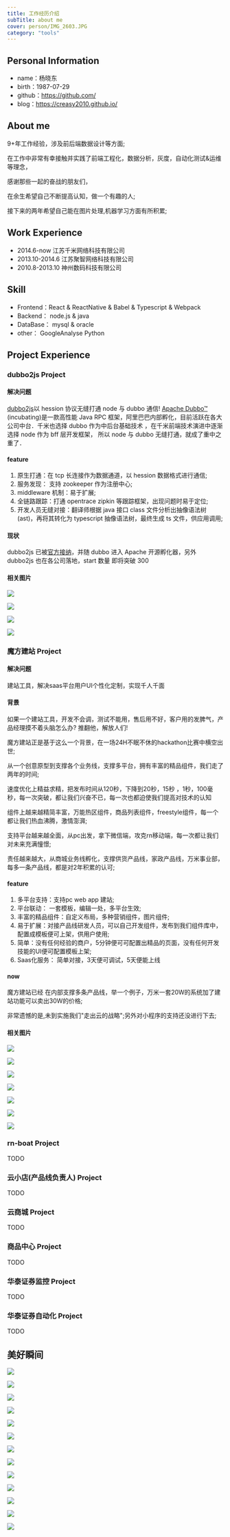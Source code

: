 ```yaml
---
title: 工作经历介绍
subTitle: about me 
cover: person/IMG_2603.JPG
category: "tools"
---
```



## Personal Information

* name：杨晓东
* birth：1987-07-29
* github：https://github.com/
* blog：https://creasy2010.github.io/

## About me

9+年工作经验，涉及前后端数据设计等方面;

在工作中非常有幸接触并实践了前端工程化，数据分析，灰度，自动化测试&运维等理念，

感谢那些一起的奋战的朋友们，

在余生希望自己不断提高认知，做一个有趣的人;

接下来的两年希望自己能在图片处理,机器学习方面有所积累;


## Work Experience

* 2014.6-now 江苏千米网络科技有限公司
* 2013.10-2014.6 江苏聚智网络科技有限公司
* 2010.8-2013.10 神州数码科技有限公司

## Skill

* Frontend：React & ReactNative & Babel & Typescript & Webpack
* Backend： node.js & java
* DataBase： mysql & oracle
* other： GoogleAnalyse Python

## Project Experience

### dubbo2js Project

#### 解决问题
[dubbo2js](https://github.com/dubbo/dubbo2.js)以 hession 协议无缝打通 node 与 dubbo 通信!
[Apache Dubbo™](http://dubbo.apache.org/zh-cn/index.html)
(incubating)是一款高性能 Java RPC 框架，阿里巴巴内部孵化，目前活跃在各大公司中台．千米也选择 dubbo 作为中后台基础技术 ，在千米前端技术演进中逐渐选择 node 作为 bff 层开发框架， 所以 node 与 dubbo 无缝打通，就成了重中之重了．

#### feature

1. 原生打通：在 tcp 长连接作为数据通道，以 hession 数据格式进行通信;
2. 服务发现： 支持 zookeeper 作为注册中心;
3. middleware 机制：易于扩展;
4. 全链路跟踪：打通 opentrace zipkin 等跟踪框架，出现问题时易于定位;
5. 开发人员无缝对接：翻译师根据 java 接口 class 文件分析出抽像语法树(ast)，再将其转化为 typescript 抽像语法树，最终生成 ts 文件，供应用调用;

#### 现状
 dubbo2js 已被[官方接纳](http://dubbo.apache.org/zh-cn/community/index.html)，并随 dubbo 进入 Apache 开源孵化器，另外 dubbo2js 也在各公司落地，start 数量 即将突破 300

#### 相关图片

![](dubbo.png)

![](dubbo2js.png)

![](contr.png)

![](dubbo生态.png)

### 魔方建站 Project

#### 解决问题
建站工具，解决saas平台用户UI个性化定制，实现千人千面

#### 背景
如果一个建站工具，开发不会调，测试不能用，售后用不好，客户用的发脾气，产品经理摸不着头脑怎么办? 推翻他，解放人们!

魔方建站正是基于这么一个背景，在一场24H不眠不休的hackathon比赛中横空出世;

从一个创意原型到支撑各个业务线，支撑多平台，拥有丰富的精品组件，我们走了两年的时间;

速度优化上精益求精，把发布时间从120秒，下降到20秒，15秒 ，1秒，100毫秒，每一次突破，都让我们兴奋不已，每一次也都迫使我们提高对技术的认知

组件上越来越精简丰富，万能热区组件，商品列表组件，freestyle组件，每一个都让我们热血沸腾，激情澎湃;

支持平台越来越全面，从pc出发，拿下微信端，攻克rn移动端，每一次都让我们对未来充满憧憬; 

责任越来越大，从商城业务线孵化，支撑供货产品线，家政产品线，万米事业部，每多一条产品线，都是对2年积累的认可;

#### feature

1. 多平台支持：支持pc web app 建站; 
2. 平台联动： 一套模板，编辑一处，多平台生效; 
3. 丰富的精品组件：自定义布局，多种营销组件，图片组件;
4. 易于扩展：对接产品线研发人员，可以自己开发组件，发布到我们组件库中，配置成模板便可上架，供用户使用;
5. 简单：没有任何经验的商户，5分钟便可可配置出精品的页面，没有任何开发技能的UI便可配置模板上架;
6. Saas化服务： 简单对接，3天便可调试，5天便能上线

#### now
魔方建站已经 在内部支撑多条产品线，举一个例子，万米一套20W的系统加了建站功能可以卖出30W的价格;

非常遗憾的是,未到实施我们"走出云的战略";另外对小程序的支持还没进行下去;

#### 相关图片

![](WX20190127-110414@2x.png)

![](WX20190127-110439@2x.png)

![](大转盘.png)

![](建站示例图片.jpeg)

![](管理页面.png)

![](设备对接.png)

![](页面管理.png)

### rn-boat  Project
TODO

### 云小店(产品线负责人) Project
TODO

### 云商城  Project
TODO

### 商品中心  Project
TODO

### 华泰证券监控 Project
TODO

### 华泰证券自动化 Project
TODO

## 美好瞬间


![](person/IMG_2616.JPG)

![](person/IMG_2614.JPG)

![](person/IMG_2615.JPG)

![](person/IMG_2605.JPG)

![](person/IMG_2606.JPG)
 
![](person/IMG_2612.JPG)

![](person/IMG_2613.JPG)

![](person/IMG_2602.JPG)

![](person/IMG_2600.JPG)

![](person/IMG_2603.JPG)

![](person/IMG_2608.JPG)

![](person/IMG_2609.JPG)

![](person/IMG_2611.JPG)
